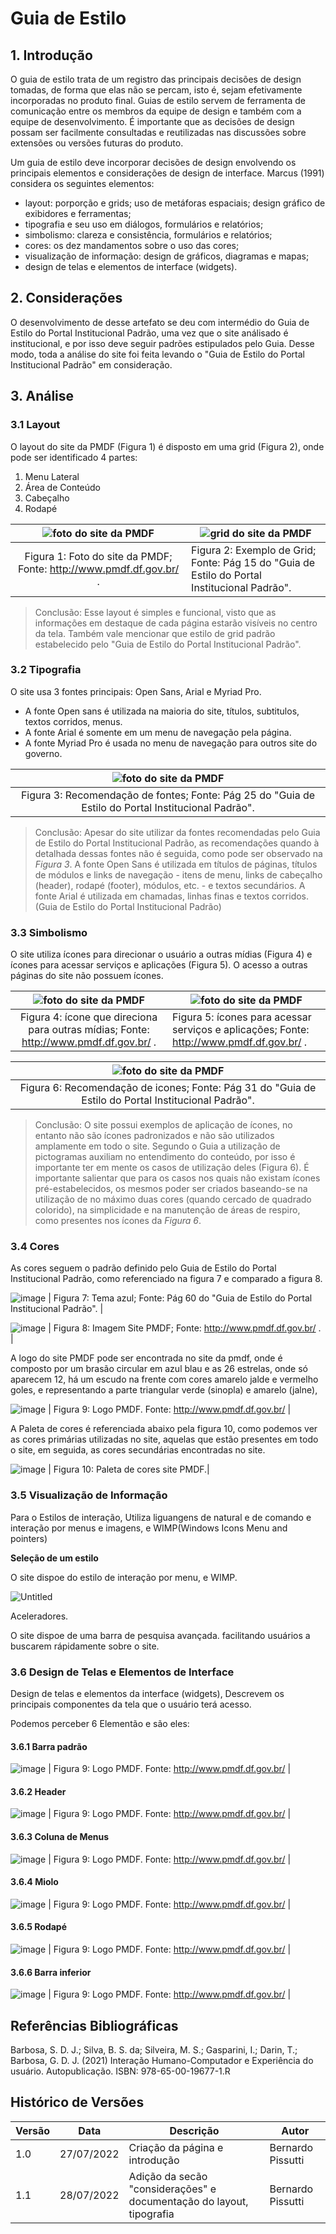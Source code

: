 # Guia de Estilo

## 1. Introdução

O guia de estilo trata de um registro das principais decisões de design tomadas, de forma que elas não se percam, isto é, sejam efetivamente
incorporadas no produto final. Guias de estilo servem de ferramenta de comunicação entre os membros da equipe de design e também com a equipe
de desenvolvimento. É importante que as decisões de design possam ser facilmente consultadas e reutilizadas nas discussões sobre extensões ou
versões futuras do produto.

Um guia de estilo deve incorporar decisões de design envolvendo os principais elementos e considerações de design de interface. Marcus (1991)
considera os seguintes elementos:

- layout: porporção e grids; uso de metáforas espaciais; design gráfico de exibidores e ferramentas;
- tipografia e seu uso em diálogos, formulários e relatórios;
- simbolismo: clareza e consistência, formulários e relatórios;
- cores: os dez mandamentos sobre o uso das cores;
- visualização de informação: design de gráficos, diagramas e mapas;
- design de telas e elementos de interface (widgets).

## 2. Considerações

O desenvolvimento de desse artefato se deu com intermédio do Guia de Estilo do Portal Institucional Padrão, uma vez que
o site análisado é institucional, e por isso deve seguir padrões estipulados pelo Guia. Desse modo, toda a análise do site
foi feita levando o "Guia de Estilo do Portal Institucional Padrão" em consideração.

## 3. Análise

### 3.1 Layout

O layout do site da PMDF (Figura 1) é disposto em uma grid (Figura 2), onde pode ser identificado 4 partes:

1. Menu Lateral
2. Área de Conteúdo
3. Cabeçalho
4. Rodapé

|       ![foto do site da PMDF](../_media/grid_site_pmdf2.png)        | ![grid do site da PMDF](../_media/grid_site_pmdf.png)                                        |
| :-----------------------------------------------------------------: | -------------------------------------------------------------------------------------------- |
| Figura 1: Foto do site da PMDF; Fonte: http://www.pmdf.df.gov.br/ . | Figura 2: Exemplo de Grid; Fonte: Pág 15 do "Guia de Estilo do Portal Institucional Padrão". |

> Conclusão: Esse layout é simples e funcional, visto que as informações em destaque de cada página estarão
> visíveis no centro da tela. Também vale mencionar que estilo de grid padrão estabelecido pelo "Guia de Estilo do Portal Institucional Padrão".

### 3.2 Tipografia

O site usa 3 fontes principais: Open Sans, Arial e Myriad Pro.

- A fonte Open sans é utilizada na maioria do site, títulos, subtitulos, textos corridos, menus.
- A fonte Arial é somente em um menu de navegação pela página.
- A fonte Myriad Pro é usada no menu de navegação para outros site do governo.

|                     ![foto do site da PMDF](../_media/utilizacao_de_fontes.png)                     |
| :-------------------------------------------------------------------------------------------------: |
| Figura 3: Recomendação de fontes; Fonte: Pág 25 do "Guia de Estilo do Portal Institucional Padrão". |

> Conclusão: Apesar do site utilizar da fontes recomendadas pelo Guia de Estilo do Portal Institucional Padrão, as recomendações quando à
> detalhada dessas fontes não é seguida, como pode ser observado na _Figura 3_. A fonte Open Sans é utilizada em títulos de páginas, títulos de módulos e links de navegação - itens
> de menu, links de cabeçalho (header), rodapé (footer), módulos, etc. - e textos secundários. A fonte Arial é utilizada em chamadas, linhas finas
> e textos corridos.(Guia de Estilo do Portal Institucional Padrão)

### 3.3 Simbolismo
O site utiliza ícones para direcionar o usuário a outras mídias (Figura 4) e ícones para acessar serviços e aplicações (Figura 5). O acesso
a outras páginas do site não possuem ícones.

|                   ![foto do site da PMDF](../_media/icone_pmdf1.png)                   | ![foto do site da PMDF](../_media/icone_pmdf2.png)                                        |
|:--------------------------------------------------------------------------------------:|-------------------------------------------------------------------------------------------|
| Figura 4: ícone que direciona para outras mídias; Fonte:  http://www.pmdf.df.gov.br/ . | Figura 5: ícones para acessar serviços e aplicações; Fonte:  http://www.pmdf.df.gov.br/ . |

|                         ![foto do site da PMDF](../_media/icone_pmdf3.png)                          |
|:---------------------------------------------------------------------------------------------------:|
| Figura 6: Recomendação de icones; Fonte: Pág 31 do "Guia de Estilo do Portal Institucional Padrão". |

> Conclusão: O site possui exemplos de aplicação de ícones, no entanto não são ícones padronizados e não são utilizados amplamente em todo o site.
> Segundo o Guia a utilização de pictogramas auxiliam no entendimento do conteúdo, por isso é importante ter em mente os casos de utilização deles (Figura 6).
> É importante salientar que para os casos nos quais não existam ícones pré-estabelecidos, os mesmos poder ser criados baseando-se na utilização de no máximo
> duas cores (quando cercado de quadrado colorido), na simplicidade e na manutenção de áreas de respiro, como presentes nos ícones da _Figura 6_.

### 3.4 Cores
As cores seguem o padrão definido pelo Guia de Estilo do Portal Institucional Padrão, como referenciado na figura 7 e comparado a figura 8.

![image](https://user-images.githubusercontent.com/60429513/182256304-964ec363-77b9-4306-a42f-362b8a96b161.png)
| Figura 7: Tema azul; Fonte: Pág 60 do "Guia de Estilo do Portal Institucional Padrão". |

![image](https://user-images.githubusercontent.com/60429513/182256530-9ef1eb91-c994-423e-8c77-f0244cb3cd0c.png)
| Figura 8: Imagem Site PMDF; Fonte:  http://www.pmdf.df.gov.br/ . |

A logo do site PMDF pode ser encontrada no site da pmdf, onde é composto por um brasão circular em azul blau e as 26 estrelas, onde só aparecem 12, há um escudo na frente com cores amarelo jalde e vermelho goles, e representando a parte triangular  verde (sinopla) e  amarelo (jalne), 

![image](https://user-images.githubusercontent.com/60429513/182255379-eba73e75-961f-47c9-84c0-cf59ae9befbd.png)
| Figura 9: Logo PMDF. Fonte: http://www.pmdf.df.gov.br/ |

A Paleta de cores é referenciada abaixo pela figura 10, como podemos ver as cores primárias utilizadas no site, aquelas que estão presentes em todo o site, em seguida, as cores secundárias encontradas no site.

![image](https://user-images.githubusercontent.com/60429513/182254198-cd8590e9-81a3-4cfa-960f-51035d9b63a7.png)
| Figura 10: Paleta de cores site PMDF.|

### 3.5 Visualização de Informação

Para o Estilos de interação, Utiliza liguangens de natural e de comando e interação por menus e imagens, e WIMP(Windows Icons Menu and pointers)

****Seleção de um estilo****

O site dispoe do estilo de interação por menu, e WIMP.

![Untitled](https://s3-us-west-2.amazonaws.com/secure.notion-static.com/583e1614-5d91-438a-9f78-22f3e7ba1cc8/Untitled.png)

Aceleradores.

O site dispoe de uma barra de pesquisa avançada. facilitando usuários a buscarem rápidamente sobre o site.

### 3.6 Design de Telas e Elementos de Interface

Design de telas e elementos da interface (widgets), Descrevem os principais componentes da tela que o usuário terá acesso.

Podemos perceber 6 Elementão e são eles:

#### 3.6.1 Barra padrão

![image](https://user-images.githubusercontent.com/60429513/182257643-1cd5dcbe-a657-4025-af49-d532f4c5af7a.png)
| Figura 9: Logo PMDF. Fonte: http://www.pmdf.df.gov.br/ |
#### 3.6.2 Header

![image](https://user-images.githubusercontent.com/60429513/182257681-7614bc57-c853-4202-a23c-7c10db0063b6.png)
| Figura 9: Logo PMDF. Fonte: http://www.pmdf.df.gov.br/ |
#### 3.6.3 Coluna de Menus

![image](https://user-images.githubusercontent.com/60429513/182257709-e741fe22-f232-4ebd-8a2e-27296d9fb12c.png)
| Figura 9: Logo PMDF. Fonte: http://www.pmdf.df.gov.br/ |
#### 3.6.4 Miolo

![image](https://user-images.githubusercontent.com/60429513/182257756-6e55a781-c4a6-4f34-aac6-991036920f92.png)
| Figura 9: Logo PMDF. Fonte: http://www.pmdf.df.gov.br/ |
#### 3.6.5 Rodapé

![image](https://user-images.githubusercontent.com/60429513/182257784-54c64ec3-9271-40b2-8898-6d98cb977df4.png)
| Figura 9: Logo PMDF. Fonte: http://www.pmdf.df.gov.br/ |
#### 3.6.6 Barra inferior

![image](https://user-images.githubusercontent.com/60429513/182257831-03fbcca0-60eb-4289-9503-54310e910291.png)
| Figura 9: Logo PMDF. Fonte: http://www.pmdf.df.gov.br/ |


## Referências Bibliográficas

Barbosa, S. D. J.; Silva, B. S. da; Silveira, M. S.; Gasparini, I.; Darin, T.; Barbosa, G. D. J. (2021)
Interação Humano-Computador e Experiência do usuário. Autopublicação. ISBN: 978-65-00-19677-1.R

## Histórico de Versões

| Versão | Data       | Descrição                                                            | Autor             |
| ------ | ---------- | -------------------------------------------------------------------- | ----------------- |
| 1.0    | 27/07/2022 | Criação da página e introdução                                       | Bernardo Pissutti |
| 1.1    | 28/07/2022 | Adição da secão "considerações" e documentação do layout, tipografia | Bernardo Pissutti |
